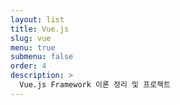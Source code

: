 ```yaml
---
layout: list
title: Vue.js
slug: vue
menu: true
submenu: false
order: 4
description: >
  Vue.js Framework 이론 정리 및 프로젝트
---
```

